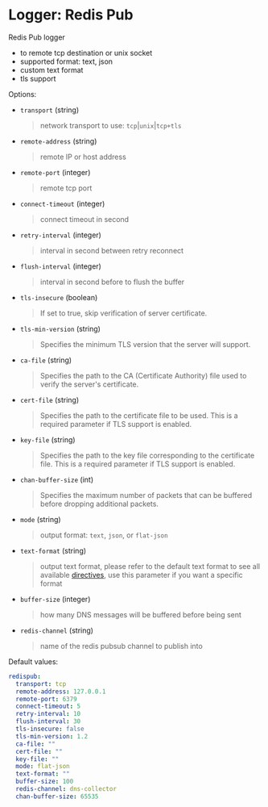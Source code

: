 
# Logger: Redis Pub

Redis Pub logger

* to remote tcp destination or unix socket
* supported format: text, json
* custom text format
* tls support

Options:

* `transport` (string)
  > network transport to use: `tcp`|`unix`|`tcp+tls`

* `remote-address` (string)
  > remote IP or host address

* `remote-port` (integer)
  > remote tcp port

* `connect-timeout` (integer)
  > connect timeout in second

* `retry-interval` (integer)
  > interval in second between retry reconnect

* `flush-interval` (integer)
  > interval in second before to flush the buffer

* `tls-insecure` (boolean)
  > If set to true, skip verification of server certificate.

* `tls-min-version` (string)
  > Specifies the minimum TLS version that the server will support.

* `ca-file` (string)
  > Specifies the path to the CA (Certificate Authority) file used to verify the server's certificate.

* `cert-file` (string)
  > Specifies the path to the certificate file to be used. This is a required parameter if TLS support is enabled.

* `key-file` (string)
  > Specifies the path to the key file corresponding to the certificate file. This is a required parameter if TLS support is enabled.

* `chan-buffer-size` (int)
  > Specifies the maximum number of packets that can be buffered before dropping additional packets.

* `mode` (string)
  > output format: `text`, `json`, or `flat-json`

* `text-format` (string)
  > output text format, please refer to the default text format to see all available [directives](../configuration.md#custom-text-format), use this parameter if you want a specific format

* `buffer-size` (integer)
  > how many DNS messages will be buffered before being sent

* `redis-channel` (string)
  > name of the redis pubsub channel to publish into

Default values:

```yaml
redispub:
  transport: tcp
  remote-address: 127.0.0.1
  remote-port: 6379
  connect-timeout: 5
  retry-interval: 10
  flush-interval: 30
  tls-insecure: false
  tls-min-version: 1.2
  ca-file: ""
  cert-file: ""
  key-file: ""
  mode: flat-json
  text-format: ""
  buffer-size: 100
  redis-channel: dns-collector
  chan-buffer-size: 65535
```
